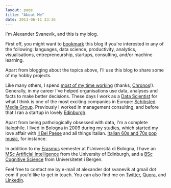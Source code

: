 ```yaml
---
layout: page
title: "About Me"
date: 2013-06-11 23:36
---
```


I'm Alexander Svanevik, and this is my blog.

First off, you might want to [bookmark](http://feedly.com/#subscription%2Ffeed%2Fhttp%3A%2F%2Fsvanevik.me%2Fatom.xml) this blog if you're interested in any of the following: languages, data science, productivity, analytics, visualisations, entrepreneurship, startups, consulting, and/or machine learning.

Apart from blogging about the topics above, I'll use this blog to share some of my hobby projects.

Like many others, I spend [most of my time working](http://www.getchronos.com/s?id=b7oi_knQxRj5I3UUa3WjIw) (thanks, [Chronos](https://www.getchronos.com)!). Generally, in my career I've helped organisations use data, analyses and facts to make better decisions. These days I work as a [Data Scientist](http://www.economist.com/node/15557443) for what I think is one of the most exciting companies in Europe: [Schibsted Media Group](http://schibsteddigital.com/). Previously I worked in management consulting, and before that I ran a startup in lovely [Edinburgh](http://bit.ly/edinburgh-image-tour).

Apart from being pathologically obsessed with data, I'm a complete Italophile. I lived in Bologna in 2009 during my studies, which started my love affair with [Il Bel Paese](https://maps.google.no/maps?q=italia) and all things Italian. [Italian 60s and 70s pop music](http://bit.ly/italia-playlist), for instance.

In addition to my [Erasmus](http://www.eng.unibo.it/PortaleEn/Students/International%20Students/OppInterStud/exchange/default) semester at l'Università di Bologna, I have an [MSc Artificial Intelligence](http://www.ed.ac.uk/schools-departments/informatics/postgraduate/msc/msc-ai) from the University of Edinburgh, and a [BSc Cognitive Science](http://www.uib.no/studyprogramme/BASV-KOGNI) from Universitetet i Bergen.

Feel free to contact me by e-mail at alexander dot svanevik at gmail dot com if you'd like to get in touch. You can also find me on [Twitter](https://twitter.com/asvanevik), [Quora](http://www.quora.com/Alexander-Svanevik), and [Linkedin](http://www.linkedin.com/pub/alexander-svanevik/a/198/152).
